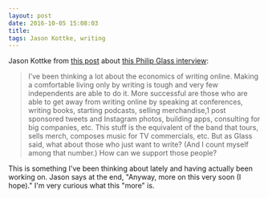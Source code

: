 ```yaml
---
layout: post
date: 2016-10-05 15:08:03
title: 
tags: Jason Kottke, writing
---
```


Jason Kottke from [this post](http://kottke.org/16/10/philip-glass-own-your-work-and-get-paid-for-it) about [this Philip Glass interview](https://thecreativeindependent.com/people/philip-glass-on-controlling-your-output-and-getting-paid-for-what-you-make/): 

> I’ve been thinking a lot about the economics of writing online. Making a comfortable living only by writing is tough and very few independents are able to do it. More successful are those who are able to get away from writing online by speaking at conferences, writing books, starting podcasts, selling merchandise,1 post sponsored tweets and Instagram photos, building apps, consulting for big companies, etc. This stuff is the equivalent of the band that tours, sells merch, composes music for TV commercials, etc. But as Glass said, what about those who just want to write? (And I count myself among that number.) How can we support those people?

This is something I've been thinking about lately and having actually been working on. Jason says at the end, "Anyway, more on this very soon (I hope)." I'm very curious what this "more" is.